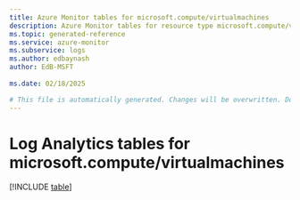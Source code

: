 ```yaml
---
title: Azure Monitor tables for microsoft.compute/virtualmachines
description: Azure Monitor tables for resource type microsoft.compute/virtualmachines
ms.topic: generated-reference
ms.service: azure-monitor
ms.subservice: logs
ms.author: edbaynash
author: EdB-MSFT
   
ms.date: 02/18/2025

# This file is automatically generated. Changes will be overwritten. Do not change this file directly.
---
```


# Log Analytics tables for microsoft.compute/virtualmachines  

[!INCLUDE [table](~/reusable-content/ce-skilling/azure/includes/azure-monitor/reference/tables/microsoft-compute_virtualmachines-include.md)]

